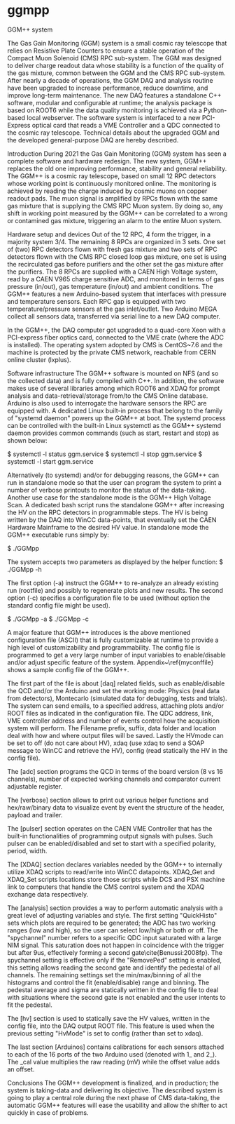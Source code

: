 # ggmpp
GGM++ system

  The Gas Gain Monitoring (GGM) system is a small cosmic ray telescope that relies on Resistive Plate Counters to ensure a stable operation of the Compact Muon Solenoid (CMS) RPC sub-system. The GGM was designed to deliver charge readout data whose stability is a function of the quality of the gas mixture, common between the GGM and the CMS RPC sub-system. After nearly a decade of operations, the GGM DAQ and analysis routine have been upgraded to increase performance, reduce downtime, and improve long-term maintenance. The new DAQ features a standalone C++ software, modular and configurable at runtime; the analysis package is based on ROOT6 while the data quality monitoring is achieved via a Python-based local webserver. The software system is interfaced to a new PCI-Express optical card that reads a VME Controller and a QDC connected to the cosmic ray telescope. Technical details about the upgraded GGM and the developed general-purpose DAQ are hereby described.

Introduction
During 2021 the Gas Gain Monitoring (GGM) system has seen a complete software and hardware redesign. The new system, GGM++ replaces the old one improving performance, stability and general reliability.
The GGM++ is a cosmic ray telescope, based on small 12 RPC detectors whose working point is continuously monitored online. The monitoring is achieved by reading the charge induced by cosmic muons on copper readout pads. The muon signal is amplified by RPCs flown with the same gas mixture that is supplying the CMS RPC Muon system. By doing so, any shift in working point measured by the GGM++ can be correlated to a wrong or contamined gas mixture, triggering an alarm to the entire Muon system.

Hardware setup and devices
Out of the 12 RPC, 4 form the trigger, in a majority system 3/4. The remaining 8 RPCs are organized in 3 sets. One set of (two) RPC detectors flown with fresh gas mixture and two sets of RPC detectors flown with the CMS RPC closed loop gas mixture, one set is using the recirculated gas before purifiers and the other set the gas mixture after the purifiers. 
The 8 RPCs are supplied with a CAEN High Voltage system, read by a CAEN V965 charge sensitive ADC, and monitored in terms of gas pressure (in/out), gas temperature (in/out) and ambient conditions. 
The GGM++ features a new Arduino-based system that interfaces with pressure and temperature sensors. Each RPC gap is equipped with two temperature/pressure sensors at the gas inlet/outlet. Two Arduino MEGA collect all sensors data, transferred via serial line to a new DAQ computer. 

In the GGM++, the DAQ computer got upgraded to a quad-core Xeon with a PCI-express fiber optics card, connected to the VME crate (where the ADC is installed). The operating system adopted by CMS is CentOS~7.6 and the machine is protected by the private CMS network, reachable from CERN online cluster (lxplus).

Software infrastructure
The GGM++ software is mounted on NFS (and so the collected data) and is fully compiled with C++. In addition, the software makes use of several libraries among which ROOT6 and XDAQ for prompt analysis and data-retrieval/storage from/to the CMS Online database. Arduino is also used to interrogate the hardware sensors the RPC are equipped with. A dedicated Linux built-in process that belong to the family of "systemd daemon" powers up the GGM++ at boot. The systemd process can be controlled with the built-in Linux systemctl as the GGM++ systemd daemon provides common commands (such as start, restart and stop) as shown below:

$ systemctl -l status ggm.service
  $ systemctl -l stop ggm.service
  $ systemctl -l start ggm.service

Alternatively (to systemd) and/or for debugging reasons, the GGM++ can run in standalone mode so that the user can program the system to print a number of verbose printouts to monitor the status of the data-taking. Another use case for the standalone mode is the GGM++ High Voltage Scan. A dedicated bash script runs the standalone GGM++ after increasing the HV on the RPC detectors in programmable steps. The HV is being written by the DAQ into WinCC data-points, that eventually set the CAEN Hardware Mainframe to the desired HV value. 
In standalone mode the GGM++ executable runs simply by:

  $ ./GGMpp

The system accepts two parameters as displayed by the helper function:
  $ ./GGMpp -h

The first option (-a) instruct the GGM++ to re-analyze an already existing run (rootfile) and possibly to regenerate plots and new results. The second option (-c) specifies a configuration file to be used (without option the standard config file might be used).

$ ./GGMpp -a
  $ ./GGMpp -c

A major feature that GGM++ introduces is the above mentioned configuration file (ASCII) that is fully customizable at runtime to provide a high level of customizability and programmability. The config file is programmed to get a very large number of input variables to enable/disable and/or adjust specific feature of the system. Appendix~\ref{myconffile} shows a sample config file of the GGM++.

The first part of the file is about [daq] related fields, such as enable/disable the QCD and/or the Arduino and set the working mode: Physics (real data from detectors), Montecarlo (simulated data for debugging, tests and trials). The system can send emails, to a specified address, attaching plots and/or ROOT files as indicated in the configuration file. The QDC address, link, VME controller address and number of events control how the acquisition system will perform. The Filename prefix, suffix, data folder and location deal with how and where output files will be saved. Lastly the HVmode can be set to off (do not care about HV), xdaq (use xdaq to send a SOAP message to WinCC and retrieve the HV), config (read statically the HV in the config file).

The [adc] section programs the QCD in terms of the board version (8 vs 16 channels), number of expected working channels and comparator current adjustable register.

The [verbose] section allows to print out various helper functions and hex/raw/binary data to visualize event by event the structure of the header, payload and trailer.

The [pulser] section operates on the CAEN VME Controller that has the built-in functionalities of programming output signals with pulses. Such pulser can be enabled/disabled and set to start with a specified polarity, period, width.

The [XDAQ] section declares variables needed by the GGM++ to internally utilize XDAQ scripts to read/write into WinCC datapoints. XDAQ_Get and XDAQ_Set scripts locations store those scripts while DCS and PSX machine link to computers that handle the CMS control system and the XDAQ exchange data respectively.

The [analysis] section provides a way to perform automatic analysis with a great level of adjusting variables and style. The first setting "QuickHisto" sets which plots are required to be generated; the ADC has two working ranges (low and high), so the user can select low/high or both or off. The "spychannel" number refers to a specific QDC input saturated with a large NIM signal. This saturation does not happen in coincidence with the trigger but after 9us, effectively forming a second gate\cite{Benussi:2008fp}. The spychannel setting is effective only if the "RemovePed" setting is enabled, this setting allows reading the second gate and identify the pedestal of all channels. The remaining settings set the min/max/binning of all the histograms and control the fit (enable/disable) range and binning. The pedestal average and sigma are statically written in the config file to deal with situations where the second gate is not enabled and the user intents to fit the pedestal.

The [hv] section is used to statically save the HV values, written in the config file, into the DAQ output ROOT file. This feature is used when the previous setting "HvMode" is set to config (rather than set to xdaq).

The last section [Arduinos] contains calibrations for each sensors attached to each of the 16 ports of the two Arduino used (denoted with 1\_ and 2\_). The \_cal value multiplies the raw reading (mV) while the offset value adds an offset.

Conclusions
The GGM++ development is finalized, and in production; the system is taking-data and delivering its objective. The described system is going to play a central role during the next phase of CMS data-taking, the automatic GGM++ features will ease the usability and allow the shifter to act quickly in case of problems.

